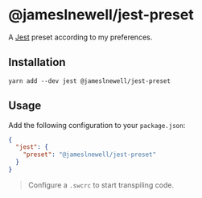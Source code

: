 # @jameslnewell/jest-preset

A [Jest](https://jestjs.io/) preset according to my preferences.

## Installation

```
yarn add --dev jest @jameslnewell/jest-preset
```

## Usage

Add the following configuration to your `package.json`:

```json
{
  "jest": {
    "preset": "@jameslnewell/jest-preset"
  }
}
```

> Configure a `.swcrc` to start transpiling code.
